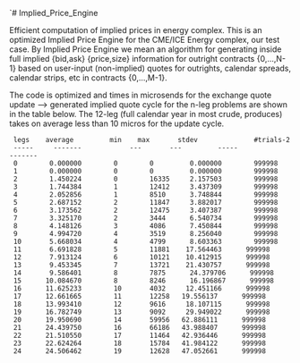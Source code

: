 `# Implied_Price_Engine

Efficient computation of implied prices in energy complex. This is an
optimized Implied Price Engine for the CME/ICE Energy complex, our
test case. By Implied Price Engine we mean an algorithm for generating
inside full implied {bid,ask} {price,size} information for outright
contracts {0,...,N-1} based on user-input (non-implied) quotes for
outrights, calendar spreads, calendar strips, etc in contracts
{0,...,M-1}. 

The code is optimized and times in microsends for the exchange quote update --> generated implied quote cycle for the n-leg problems are shown in the table below. The 12-leg (full calendar year in most crude, produces) takes on average less than 10 micros for the update cycle.

```
 legs    average         min    max       stdev              #trials-2
 -----     -------            ---       ---         -----                -------
 0        0.000000        0        0         0.000000        999998
 1        0.000000        0        0         0.000000        999998
 2        1.450224        0        16335     2.157503        999998
 3        1.744384        1        12412     3.437309        999998
 4        2.052856        1        8510      3.748844        999998
 5        2.687152        2        11847     3.882017        999998
 6        3.173562        2        12475     3.407387        999998
 7        3.325170        2        3444      6.540734        999998
 8        4.148126        3        4086      7.450844        999998
 9        4.994720        4        3519      8.256040        999998
 10       5.668034        4        4799      8.603363        999998
 11       6.691828        5        11881    17.564463      999998
 12       7.913124        6        10121    10.412915      999998
 13       9.453345        7        13721    21.430757      999998
 14       9.586401        8        7875      24.379706      999998
 15      10.084670        8        8246      16.196867      999998
 16      11.625233        10       4032     12.451166      999998
 17      12.661665        11       12258   19.556137      999998
 18      13.993410        12       9616     18.107115      999998
 19      16.782749        13       9092     29.949022      999998
 20      19.950690        14       59956   62.886111      999998
 21      24.439750        16       66186   43.988407      999998
 22      21.510550        17       11464   42.936446      999998
 23      22.624264        18       15784   41.984122      999998
 24      24.506462        19       12628   47.052661      999998
```

